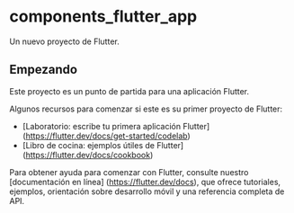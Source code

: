 # components_flutter_app

Un nuevo proyecto de Flutter.

## Empezando

Este proyecto es un punto de partida para una aplicación Flutter.

Algunos recursos para comenzar si este es su primer proyecto de Flutter:

- [Laboratorio: escribe tu primera aplicación Flutter] (https://flutter.dev/docs/get-started/codelab)
- [Libro de cocina: ejemplos útiles de Flutter] (https://flutter.dev/docs/cookbook)

Para obtener ayuda para comenzar con Flutter, consulte nuestro
[documentación en línea] (https://flutter.dev/docs), que ofrece tutoriales,
ejemplos, orientación sobre desarrollo móvil y una referencia completa de API.
